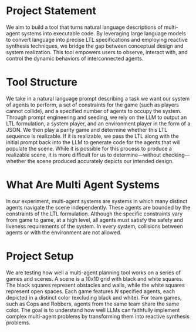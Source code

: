 # Project Statement

We aim to build a tool that turns natural language descriptions of multi-agent systems into executable code. By leveraging large language models to convert language into precise LTL specifications and employing reactive synthesis techniques, we bridge the gap between conceptual design and system realization. This tool empowers users to observe, interact with, and control the dynamic behaviors of interconnected agents.

# Tool Structure

We take in a natural language prompt describing a task we want our system of agents to perform, a set of constraints for the game (such as players cannot collide), and a specified number of agents to occupy the system. Through prompt engineering and seeding, we rely on the LLM to output an LTL formulation, a system player, and an environment player in the form of a JSON. We then play a parity game and determine whether this LTL sequence is realizable. If it is realizable, we pass the LTL along with the initial prompt back into the LLM to generate code for the agents that will populate the scene. While it is possible for this process to produce a realizable scene, it is more difficult for us to determine—without checking—whether the scene produced accurately depicts our intended design.

# What Are Multi Agent Systems

In our experiment, multi-agent systems are systems in which many distinct agents navigate the scene independently. These agents are bounded by the constraints of the LTL formulation. Although the specific constraints vary from game to game, at a high level, all agents must satisfy the safety and liveness requirements of the system. In every system, collisions between agents or with the environment are not allowed.

# Project Setup

We are testing how well a multi-agent planning tool works on a series of games and scenes. A scene is a 10x10 grid with black and white squares. The black squares represent obstacles and walls, while the white squares represent open spaces. Each game features _N_ specified agents, each depicted in a distinct color (excluding black and white). For team games, such as Cops and Robbers, agents from the same team share the same color. The goal is to understand how well LLMs can faithfully implement complex multi-agent problems by transforming them into reactive synthesis problems.
